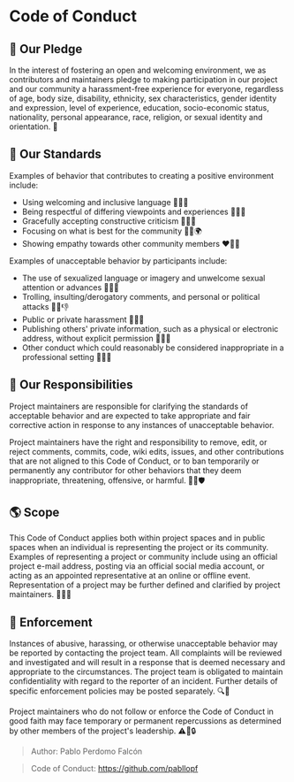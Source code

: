 # Code of Conduct

## 🤝 Our Pledge

In the interest of fostering an open and welcoming environment, we as
contributors and maintainers pledge to making participation in our project and
our community a harassment-free experience for everyone, regardless of age, body
size, disability, ethnicity, sex characteristics, gender identity and expression,
level of experience, education, socio-economic status, nationality, personal
appearance, race, religion, or sexual identity and orientation. 💬

## 📜 Our Standards

Examples of behavior that contributes to creating a positive environment
include:

* Using welcoming and inclusive language 💬🤝🌈
* Being respectful of differing viewpoints and experiences 💭🤔👀
* Gracefully accepting constructive criticism 💬🙏💡
* Focusing on what is best for the community 🤝👥🌍
* Showing empathy towards other community members ❤️👥🤝

Examples of unacceptable behavior by participants include:

* The use of sexualized language or imagery and unwelcome sexual attention or
  advances 🚫🔞🚫
* Trolling, insulting/derogatory comments, and personal or political attacks 🚫🤬👎
* Public or private harassment 🚫🤐❌
* Publishing others' private information, such as a physical or electronic
  address, without explicit permission 🚫👤📩
* Other conduct which could reasonably be considered inappropriate in a
  professional setting 🚫🤔💼

## 🌟 Our Responsibilities

Project maintainers are responsible for clarifying the standards of acceptable
behavior and are expected to take appropriate and fair corrective action in
response to any instances of unacceptable behavior.

Project maintainers have the right and responsibility to remove, edit, or
reject comments, commits, code, wiki edits, issues, and other contributions
that are not aligned to this Code of Conduct, or to ban temporarily or
permanently any contributor for other behaviors that they deem inappropriate,
threatening, offensive, or harmful. 🚫❌🛡️

## 🌎 Scope

This Code of Conduct applies both within project spaces and in public spaces
when an individual is representing the project or its community. Examples of
representing a project or community include using an official project e-mail
address, posting via an official social media account, or acting as an appointed
representative at an online or offline event. Representation of a project may be
further defined and clarified by project maintainers. 📧📱🤝

## 🚨 Enforcement

Instances of abusive, harassing, or otherwise unacceptable behavior may be
reported by contacting the project team. All
complaints will be reviewed and investigated and will result in a response that
is deemed necessary and appropriate to the circumstances. The project team is
obligated to maintain confidentiality with regard to the reporter of an incident.
Further details of specific enforcement policies may be posted separately. 🔍🚨

Project maintainers who do not follow or enforce the Code of Conduct in good
faith may face temporary or permanent repercussions as determined by other
members of the project's leadership. ⚠️👀🔒


> Author: Pablo Perdomo Falcón

> Code of Conduct: https://github.com/pabllopf
